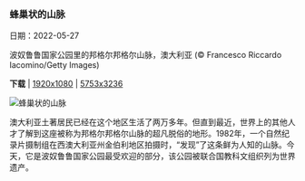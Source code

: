 ### 蜂巢状的山脉

日期：2022-05-27

波奴鲁鲁国家公园里的邦格尔邦格尔山脉，澳大利亚 (© Francesco Riccardo Iacomino/Getty Images)

**下载**  |  [1920x1080](https://cn.bing.com/th?id=OHR.PurnululuNP_ZH-CN0102753224_1920x1080.jpg)  |  [5753x3236](https://cn.bing.com/th?id=OHR.PurnululuNP_ZH-CN0102753224_UHD.jpg)

![蜂巢状的山脉](https://cn.bing.com/th?id=OHR.PurnululuNP_ZH-CN0102753224_1920x1080.jpg "波奴鲁鲁国家公园里的邦格尔邦格尔山脉，澳大利亚 (© Francesco Riccardo Iacomino/Getty Images)")

澳大利亚土著居民已经在这个地区生活了两万多年。但直到最近，世界上的其他人才了解到这座被称为邦格尔邦格尔山脉的超凡脱俗的地形。1982年，一个自然纪录片摄制组在西澳大利亚州金伯利地区拍摄时，“发现”了这条鲜为人知的山脉。今天，它是波奴鲁鲁国家公园最受欢迎的部分，该公园被联合国教科文组织列为世界遗产。
